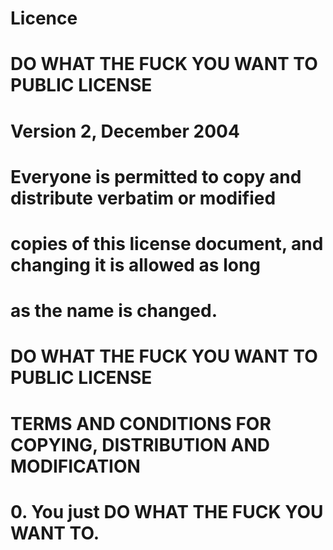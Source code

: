 # Licence

#           DO WHAT THE FUCK YOU WANT TO PUBLIC LICENSE 
#                  Version 2, December 2004 

# Everyone is permitted to copy and distribute verbatim or modified 
# copies of this license document, and changing it is allowed as long 
# as the name is changed. 
#
#           DO WHAT THE FUCK YOU WANT TO PUBLIC LICENSE 
# TERMS AND CONDITIONS FOR COPYING, DISTRIBUTION AND MODIFICATION 

#  0. You just DO WHAT THE FUCK YOU WANT TO.